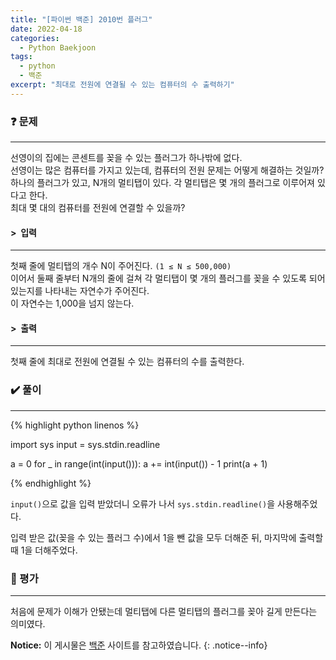 ```yaml
---
title: "[파이썬 백준] 2010번 플러그"
date: 2022-04-18
categories:
  - Python Baekjoon
tags:
  - python
  - 백준
excerpt: "최대로 전원에 연결될 수 있는 컴퓨터의 수 출력하기"
---
```


### ❓ 문제

---

선영이의 집에는 콘센트를 꽂을 수 있는 플러그가 하나밖에 없다.<br>
선영이는 많은 컴퓨터를 가지고 있는데, 컴퓨터의 전원 문제는 어떻게 해결하는 것일까?<br>
하나의 플러그가 있고, N개의 멀티탭이 있다. 각 멀티탭은 몇 개의 플러그로 이루어져 있다고 한다.<br>
최대 몇 대의 컴퓨터를 전원에 연결할 수 있을까?<br>


#### > &nbsp;입력

---

첫째 줄에 멀티탭의 개수 N이 주어진다. `(1 ≤ N ≤ 500,000)`<br>
이어서 둘째 줄부터 N개의 줄에 걸쳐 각 멀티탭이 몇 개의 플러그를 꽂을 수 있도록 되어 있는지를 나타내는 자연수가 주어진다.<br>
이 자연수는 1,000을 넘지 않는다.<br>


#### > &nbsp;출력

---

첫째 줄에 최대로 전원에 연결될 수 있는 컴퓨터의 수를 출력한다.<br>


### ✔️ 풀이

---

{% highlight python linenos %}

import sys
input = sys.stdin.readline

a = 0
for _ in range(int(input())):
    a += int(input()) - 1
print(a + 1)

{% endhighlight %}

`input()`으로 값을 입력 받았더니 오류가 나서 `sys.stdin.readline()`을 사용해주었다.

입력 받은 값(꽂을 수 있는 플러그 수)에서 1을 뺀 값을 모두 더해준 뒤, 마지막에 출력할 때 1을 더해주었다.

### 💬 평가

---

처음에 문제가 이해가 안됐는데 멀티탭에 다른 멀티탭의 플러그를 꽂아 길게 만든다는 의미였다.

**Notice:** 이 게시물은 [백준](https://www.acmicpc.net/problem/2010) 사이트를 참고하였습니다.
{: .notice--info}
